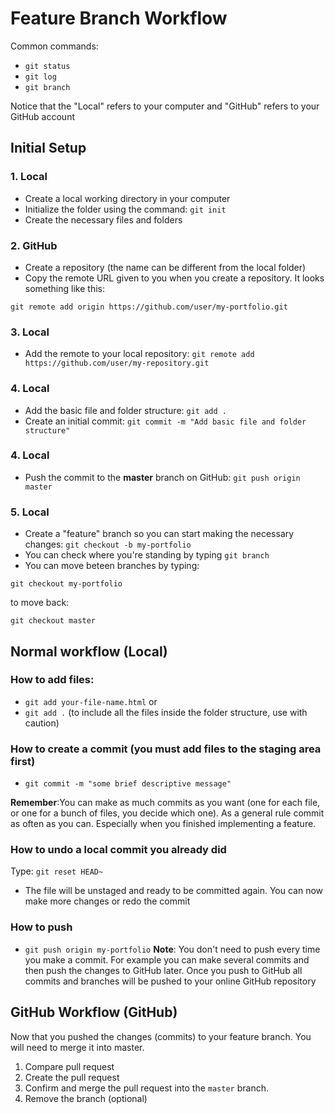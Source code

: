 # Feature Branch Workflow

Common commands:

- `git status`
- `git log`
- `git branch`


Notice that the "Local" refers to your computer and "GitHub" refers to your GitHub account

## Initial Setup

### 1. Local
- Create a local working directory in your computer
- Initialize the folder using the command: `git init`
- Create the necessary files and folders

### 2. GitHub
- Create a repository (the name can be different from the local folder)
- Copy the remote URL given to you when you create a repository. It looks something like this:
```
git remote add origin https://github.com/user/my-portfolio.git
```


### 3. Local
- Add the remote to your local repository: `git remote add https://github.com/user/my-repository.git`

### 4. Local
- Add the basic file and folder structure: `git add .`
- Create an initial commit: `git commit -m "Add basic file and folder structure"`

### 4. Local
- Push the commit to the **master** branch on GitHub: `git push origin master`

### 5. Local
- Create a "feature" branch so you can start making the necessary changes: `git checkout -b my-portfolio`
- You can check where you're standing by typing `git branch`
- You can move beteen branches by typing:
```
git checkout my-portfolio
```
to move back:
```
git checkout master
```


## Normal workflow (Local)

### How to add files:
- `git add your-file-name.html`
or
- `git add .` (to include all the files inside the folder structure, use with caution)


### How to create a commit (you must add files to the staging area first)
- `git commit -m "some brief descriptive message"`

**Remember**:You can make as much commits as you want (one for each file, or one for a bunch of files, you decide which one). As a general rule commit as often as you can. Especially when you finished implementing a feature.

### How to undo a local commit you already did
Type: `git reset HEAD~`
- The file will be unstaged and ready to be committed again. You can now make more changes or redo the commit


### How to push
- `git push origin my-portfolio`
**Note**: You don't need to push every time you make a commit. For example you can make several commits and then push the changes to GitHub later. Once you push to GitHub all commits and branches will be pushed to your online GitHub repository


## GitHub Workflow (GitHub)
Now that you pushed the changes (commits) to your feature branch. You will need to merge it into master.

1. Compare pull request
2. Create the pull request
3. Confirm and merge the pull request into the `master` branch.
4. Remove the branch (optional)



